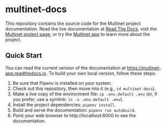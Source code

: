 # multinet-docs

This repository contains the source code for the Multinet project documentation.
Read the live documentation at [Read The
Docs](https://multinet-app.readthedocs.io), visit the [Multinet project
page](https://vdl.sci.utah.edu/projects/2019-nsf-multinet), or try the [Multinet
app](https://multinet.app) to learn more about the project.

## Quick Start

You can read the current version of the documentation at
https://multinet-app.readthedocs.io. To build your own local version, follow
these steps:

1. Be sure that Pipenv is installed on your system.
2. Check out this repository, then move into it (e.g., `cd multinet-docs`).
3. Make a live copy of the environment file: `cp .env.default .env` (or, if you
   prefer, use a symlink: `ln -s .env.default .env`).
4. Install the project dependencies: `pipenv install`.
5. Build and serve the documentation: `pipenv run autobuild`.
6. Point your web browser to http://localhost:8000 to see the documentation.
